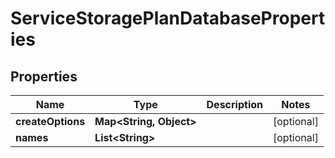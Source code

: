 

# ServiceStoragePlanDatabaseProperties


## Properties

| Name | Type | Description | Notes |
|------------ | ------------- | ------------- | -------------|
|**createOptions** | **Map&lt;String, Object&gt;** |  |  [optional] |
|**names** | **List&lt;String&gt;** |  |  [optional] |



